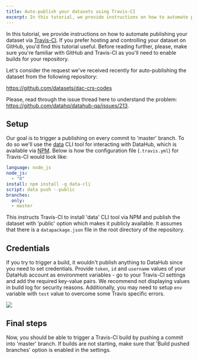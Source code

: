 ```yaml
---
title: Auto-publish your datasets using Travis-CI
excerpt: In this tutorial, we provide instructions on how to automate publishing your dataset via Travis-CI.
---
```


In this tutorial, we provide instructions on how to automate publishing your dataset via [Travis-CI]. If you prefer hosting and controlling your dataset on GitHub, you'd find this tutorial useful. Before reading further, please, make sure you're familiar with GitHub and Travis-CI as you'll need to enable builds for your repository.

[Travis-CI]: https://travis-ci.org/

Let's consider the request we've received recently for auto-publishing the dataset from the following repository:

https://github.com/datasets/dac-crs-codes

Please, read through the issue thread here to understand the problem: https://github.com/datahq/datahub-qa/issues/213.

## Setup

Our goal is to trigger a publishing on every commit to 'master' branch. To do so we'll use the [data] CLI tool for interacting with DataHub, which is available via [NPM]. Below is how the configuration file (`.travis.yml`) for Travis-CI would look like:

```yaml
language: node_js
node_js:
  - "8"
install: npm install -g data-cli
script: data push --public
branches:
  only:
  - master
```

This instructs Travis-CI to install 'data' CLI tool via NPM and publish the dataset with 'public' option which makes it publicly available. It assumes that there is a `datapackage.json` file in the root directory of the repository.

[data]: https://datahub.io/download
[NPM]: https://www.npmjs.com/package/data-cli

## Credentials

If you try to trigger a build, it wouldn't publish anything to DataHub since you need to set credentials. Provide `token`, `id` and `username` values of your DataHub account as environment variables - go to your Travis-CI settings and add the required key-value pairs. We recommend not displaying values in build log for security reasons. Additionally, you may need to setup `env` variable with `test` value to overcome some Travis specific errors.

![](https://raw.githubusercontent.com/datahq/datahub-content/master/assets/img/travis-ci-env-vars.png)

## Final steps

Now, you should be able to trigger a Travis-CI build by pushing a commit into 'master' branch. If builds are not starting, make sure that 'Build pushed branches' option is enabled in the settings.

